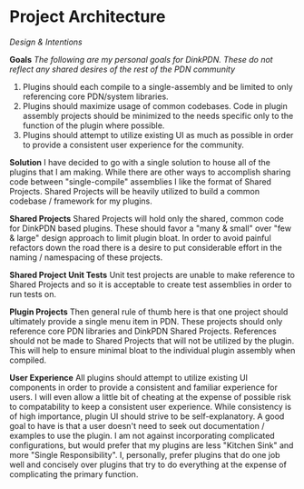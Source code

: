 # Project Architecture
_Design & Intentions_

**Goals**
_The following are my personal goals for DinkPDN. These do not reflect any shared desires of the rest of the PDN community_
  1. Plugins should each compile to a single-assembly and be limited to only referencing core PDN/system libraries.
  2. Plugins should maximize usage of common codebases. Code in plugin assembly projects should be minimized to the needs specific only to the function of the plugin where possible.
  3. Plugins should attempt to utilize existing UI as much as possible in order to provide a consistent user experience for the community.

**Solution**
I have decided to go with a single solution to house all of the plugins that I am making.
While there are other ways to accomplish sharing code between "single-compile" assemblies I like the format of Shared Projects.
Shared Projects will be heavily utilized to build a common codebase / framework for my plugins.

**Shared Projects**
Shared Projects will hold only the shared, common code for DinkPDN based plugins. 
These should favor a "many & small" over "few & large" design approach to limit plugin bloat.
In order to avoid painful refactors down the road there is a desire to put considerable effort in the naming / namespacing of these projects.

**Shared Project Unit Tests**
Unit test projects are unable to make reference to Shared Projects and so it is acceptable to create test assemblies in order to run tests on.

**Plugin Projects**
Then general rule of thumb here is that one project should ultimately provide a single menu item in PDN.
These projects should only reference core PDN libraries and DinkPDN Shared Projects.
References should not be made to Shared Projects that will not be utilized by the plugin.
This will help to ensure minimal bloat to the individual plugin assembly when compiled.

**User Experience**
All plugins should attempt to utilize existing UI components in order to provide a consistent and familiar experience for users.
I will even allow a little bit of cheating at the expense of possible risk to compatability to keep a consistent user experience.
While consistency is of high importance, plugin UI should strive to be self-explanatory. 
A good goal to have is that a user doesn't need to seek out documentation / examples to use the plugin.
I am not against incorporating complicated configurations, but would prefer that my plugins are less "Kitchen Sink" and more "Single Responsibility".
I, personally, prefer plugins that do one job well and concisely over plugins that try to do everything at the expense of complicating the primary function.


